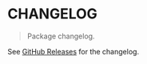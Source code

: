 # CHANGELOG

> Package changelog.

See [GitHub Releases](https://github.com/stdlib-js/blas-ext-base-dsum/releases) for the changelog.